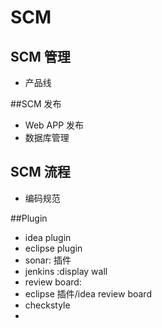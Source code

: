 # SCM
## SCM 管理
- 产品线

##SCM 发布
- Web APP 发布
- 数据库管理

## SCM 流程

- 编码规范


##Plugin
- idea plugin
- eclipse plugin
- sonar: 插件
- jenkins :display wall
- review board: 
- eclipse 插件/idea review board 
- checkstyle 
- 